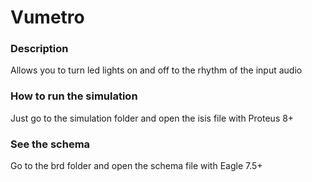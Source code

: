 # Vumetro

### Description
Allows you to turn led lights on and off to the rhythm of the input audio

### How to run the simulation
Just go to the simulation folder and open the isis file with Proteus 8+

### See the schema
Go to the brd folder and open the schema file with Eagle 7.5+ 